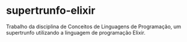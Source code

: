 # supertrunfo-elixir
Trabalho da disciplina de Conceitos de Linguagens de Programação, um supertrunfo utilizando a linguagem de programação Elixir.
